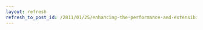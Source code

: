 ```yaml
---
layout: refresh
refresh_to_post_id: /2011/01/25/enhancing-the-performance-and-extensibility-of-the-xcs-metadataservicestoolkit-ben-anderson
---
```

